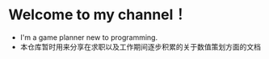 # Welcome to my channel！
- I'm a game planner new to programming.
- 本仓库暂时用来分享在求职以及工作期间逐步积累的关于数值策划方面的文档
